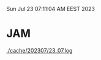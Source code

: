 Sun Jul 23 07:11:04 AM EEST 2023
# JAM
<a href='./cache/202307/23_07.log'>./cache/202307/23_07.log</a>
